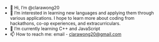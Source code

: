 - 👋 Hi, I’m @clarawong20
- 👀 I’m interested in learning new languages and applying them through various applications. I hope to learn more about coding from hackathons, co-op experiences, and extracurriculars.
- 🌱 I’m currently learning C++ and JavaScript
- 📫 How to reach me: email - clarawong20@gmail.com

<!---
clarawong20/clarawong20 is a ✨ special ✨ repository because its `README.md` (this file) appears on your GitHub profile.
You can click the Preview link to take a look at your changes.
--->
